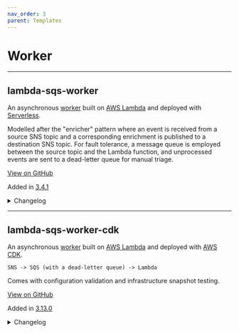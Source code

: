 ```yaml
---
nav_order: 3
parent: Templates
---
```


# Worker

---

## lambda-sqs-worker

An asynchronous [worker] built on [AWS Lambda] and deployed with [Serverless].

Modelled after the "enricher" pattern where an event is received from a source SNS topic and a corresponding enrichment is published to a destination SNS topic.
For fault tolerance,
a message queue is employed between the source topic and the Lambda function,
and unprocessed events are sent to a dead-letter queue for manual triage.

[View on GitHub](https://github.com/seek-oss/skuba/tree/master/template/lambda-sqs-worker)


Added in [3.4.1](https://github.com/seek-oss/skuba/releases/tag/v3.4.1)

<details markdown="block">
  <summary>
    Changelog
  </summary>
  {: .text-delta }

- [3.17.0](https://github.com/seek-oss/skuba/releases/tag/v3.17.0): Retrieve GitHub token on Test & Lint ([#667](https://github.com/seek-oss/skuba/pull/667))

- [3.16.0](https://github.com/seek-oss/skuba/releases/tag/v3.16.0): Use correct `environment` key in `docker-compose.yml` ([#654](https://github.com/seek-oss/skuba/pull/654))

- [3.16.0](https://github.com/seek-oss/skuba/releases/tag/v3.16.0): Switch to ARM64 architecture ([#640](https://github.com/seek-oss/skuba/pull/640))

  These are a bit cheaper and a bit faster than x86 Lambdas:
  <https://aws.amazon.com/blogs/aws/aws-lambda-functions-powered-by-aws-graviton2-processor-run-your-functions-on-arm-and-get-up-to-34-better-price-performance/>

  The underlying Lambda architecture should be invisible to typical TypeScript Lambdas.

- [3.16.0](https://github.com/seek-oss/skuba/releases/tag/v3.16.0): Bump non-Lambda templates to Node.js 16 ([#633](https://github.com/seek-oss/skuba/pull/633))

  Node.js 16 is now in active LTS. The Lambda templates are stuck on Node.js 14 until the new AWS Lambda runtime is released.

- [3.16.0](https://github.com/seek-oss/skuba/releases/tag/v3.16.0): seek-jobs/gantry v1.5.2 ([#634](https://github.com/seek-oss/skuba/pull/634))

- [3.16.0](https://github.com/seek-oss/skuba/releases/tag/v3.16.0): hot-shots ^9.0.0 ([#639](https://github.com/seek-oss/skuba/pull/639))

- [3.16.0](https://github.com/seek-oss/skuba/releases/tag/v3.16.0): Remove `pino.Logger` indirection ([#624](https://github.com/seek-oss/skuba/pull/624))

- [3.16.0](https://github.com/seek-oss/skuba/releases/tag/v3.16.0): @seek/logger ^5.0.0 ([#621](https://github.com/seek-oss/skuba/pull/621))

- [3.16.0](https://github.com/seek-oss/skuba/releases/tag/v3.16.0): Ignore `.gantry` YAML paths via `.prettierignore` ([#636](https://github.com/seek-oss/skuba/pull/636))

  Gantry resource and value files often live in the `.gantry` subdirectory and may use non-standard template syntax.

- [3.16.0](https://github.com/seek-oss/skuba/releases/tag/v3.16.0): Propagate environment variables for GitHub annotations ([#642](https://github.com/seek-oss/skuba/pull/642))

  This enables GitHub annotations for newly-initialised projects with the appropriate Buildkite configuration.

- [3.15.2](https://github.com/seek-oss/skuba/releases/tag/v3.15.2): Convert Serverless `isProduction` config value to boolean ([#602](https://github.com/seek-oss/skuba/pull/602))

  This avoids potentially surprising behaviour if you try to make use of this config value in a context that tests for truthiness. The boolean is still correctly applied as a string `seek:env:production` tag value.

- [3.15.2](https://github.com/seek-oss/skuba/releases/tag/v3.15.2): Opt in to [new Serverless variables resolver](https://www.serverless.com/framework/docs/deprecations/#NEW_VARIABLES_RESOLVER) ([#601](https://github.com/seek-oss/skuba/pull/601))

- [3.15.2](https://github.com/seek-oss/skuba/releases/tag/v3.15.2): Remove README tables of contents ([#596](https://github.com/seek-oss/skuba/pull/596))

  GitHub's Markdown renderer now generates its own table of contents.

- [3.15.2](https://github.com/seek-oss/skuba/releases/tag/v3.15.2): seek-jobs/gantry v1.5.1 ([#604](https://github.com/seek-oss/skuba/pull/604))

- [3.15.2](https://github.com/seek-oss/skuba/releases/tag/v3.15.2): Fail fast on invalid Serverless config ([#605](https://github.com/seek-oss/skuba/pull/605))

- [3.15.2](https://github.com/seek-oss/skuba/releases/tag/v3.15.2): pino-pretty ^6.0.0 ([#594](https://github.com/seek-oss/skuba/pull/594))

  pino-pretty@7 requires pino@7, which has not been released on its stable channel yet.

- [3.15.1](https://github.com/seek-oss/skuba/releases/tag/v3.15.1): Remove `unknown` specifier in catch clauses ([#580](https://github.com/seek-oss/skuba/pull/580))

  Strict TypeScript 4.4 now defaults to typing catch clause variables as `unknown`.

- [3.15.0](https://github.com/seek-oss/skuba/releases/tag/v3.15.0): pino-pretty ^7.0.0 ([#506](https://github.com/seek-oss/skuba/pull/506))

- [3.15.0](https://github.com/seek-oss/skuba/releases/tag/v3.15.0): Configure environment variables and volume mounts for Buildkite annotations ([#558](https://github.com/seek-oss/skuba/pull/558))

- [3.15.0](https://github.com/seek-oss/skuba/releases/tag/v3.15.0): serverless-plugin-canary-deployments ^0.7.0 ([#508](https://github.com/seek-oss/skuba/pull/508))

- [3.15.0](https://github.com/seek-oss/skuba/releases/tag/v3.15.0): Prime dev ECR cache in Buildkite pipeline ([#503](https://github.com/seek-oss/skuba/pull/503))

  This should result in faster "Deploy Dev" times as the ECR cache will already be warm.

- [3.15.0](https://github.com/seek-oss/skuba/releases/tag/v3.15.0): seek-jobs/gantry v1.4.1 ([#504](https://github.com/seek-oss/skuba/pull/504))

- [3.15.0](https://github.com/seek-oss/skuba/releases/tag/v3.15.0): Remove `@types/node` resolution override ([#498](https://github.com/seek-oss/skuba/pull/498))

  Jest 27.1 is compatible with newer versions of `@types/node`.

- [3.15.0](https://github.com/seek-oss/skuba/releases/tag/v3.15.0): Remove Yarn cache from worker Docker images ([#499](https://github.com/seek-oss/skuba/pull/499))

  This shrinks the cached Docker images that our worker templates generate.

- [3.14.4](https://github.com/seek-oss/skuba/releases/tag/v3.14.4): @types/node ^14.17.19 ([#490](https://github.com/seek-oss/skuba/pull/490))

- [3.14.4](https://github.com/seek-oss/skuba/releases/tag/v3.14.4): seek-jobs/gantry v1.4.0 ([#483](https://github.com/seek-oss/skuba/pull/483))

- [3.14.3](https://github.com/seek-oss/skuba/releases/tag/v3.14.3): seek-oss/docker-ecr-cache v1.11.0 ([#467](https://github.com/seek-oss/skuba/pull/467))

- [3.14.3](https://github.com/seek-oss/skuba/releases/tag/v3.14.3): Add `test:ci` script ([#473](https://github.com/seek-oss/skuba/pull/473))

- [3.14.3](https://github.com/seek-oss/skuba/releases/tag/v3.14.3): Force `@jest/types` resolution to fix clean installs ([#468](https://github.com/seek-oss/skuba/pull/468))

- [3.14.3](https://github.com/seek-oss/skuba/releases/tag/v3.14.3): Use [Docker Build secrets](https://docs.docker.com/develop/develop-images/build_enhancements/#new-docker-build-secret-information) ([#476](https://github.com/seek-oss/skuba/pull/476))

- [3.14.3](https://github.com/seek-oss/skuba/releases/tag/v3.14.3): Group Buildkite pipeline anchors ([#474](https://github.com/seek-oss/skuba/pull/474))

  This provides a bit more structure to our `pipeline.yml`s and allows anchored plugins to be recognised by Renovate.

- [3.14.3](https://github.com/seek-oss/skuba/releases/tag/v3.14.3): Default Docker Compose image to empty string ([#469](https://github.com/seek-oss/skuba/pull/469))

  This suppresses Docker Compose CLI warnings and errors when running outside of Buildkite.

- [3.14.3](https://github.com/seek-oss/skuba/releases/tag/v3.14.3): Use BUILDKITE_PIPELINE_DEFAULT_BRANCH in `pipeline.yml` ([#475](https://github.com/seek-oss/skuba/pull/475))

- [3.14.3](https://github.com/seek-oss/skuba/releases/tag/v3.14.3): Add placeholder test coverage configuration ([#472](https://github.com/seek-oss/skuba/pull/472))

- [3.14.2](https://github.com/seek-oss/skuba/releases/tag/v3.14.2): Set `memorySize` for smoke test hook to 128 MiB ([#457](https://github.com/seek-oss/skuba/pull/457))

- [3.14.2](https://github.com/seek-oss/skuba/releases/tag/v3.14.2): Reuse ECR cache in Docker Compose ([#453](https://github.com/seek-oss/skuba/pull/453))

- [3.14.1](https://github.com/seek-oss/skuba/releases/tag/v3.14.1): pino-pretty ^5.0.0 ([#441](https://github.com/seek-oss/skuba/pull/441))

- [3.14.1](https://github.com/seek-oss/skuba/releases/tag/v3.14.1): seek-jobs/gantry v1.3.0 ([#452](https://github.com/seek-oss/skuba/pull/452))

- [3.14.0](https://github.com/seek-oss/skuba/releases/tag/v3.14.0): Banish `typeof undefined` syntax ([#429](https://github.com/seek-oss/skuba/pull/429))

- [3.14.0](https://github.com/seek-oss/skuba/releases/tag/v3.14.0): Prune `devDependencies` instead of installing twice in Docker ([#435](https://github.com/seek-oss/skuba/pull/435))

  The template-bundled Dockerfiles would previously run `yarn install` twice to build a separate stage for production `dependencies` only. These have been updated to correctly share the Yarn cache across stages and to use `yarn install --production` to perform offline pruning.

- [3.13.1](https://github.com/seek-oss/skuba/releases/tag/v3.13.1): @types/node ^15.0.0 ([#422](https://github.com/seek-oss/skuba/pull/422))

- [3.13.0](https://github.com/seek-oss/skuba/releases/tag/v3.13.0): Upgrade to Node 14 ([#347](https://github.com/seek-oss/skuba/pull/347))

  Node.js 14 is [now supported on AWS Lambda](https://aws.amazon.com/about-aws/whats-new/2021/02/aws-lambda-now-supports-node-js-14/). This lets us upgrade the Node.js requirement for skuba's templates.

  This should only impact newly created projects. You can use the template changes in this PR as an example of how to upgrade an existing project. A future version of skuba may include a fixup command to automatically upgrade your project to the most recent LTS release.

- [3.13.0](https://github.com/seek-oss/skuba/releases/tag/v3.13.0): Use new `serverless.yml#/provider/iam` grouping ([#357](https://github.com/seek-oss/skuba/pull/357))

  The `provider.iamRoleStatements` property [will be removed in Serverless v3](https://github.com/serverless/serverless/blob/v2.25.1/docs/deprecations.md#grouping-iam-settings-under-provideriam).

- [3.13.0](https://github.com/seek-oss/skuba/releases/tag/v3.13.0): serverless-plugin-canary-deployments ^0.5.0 ([#394](https://github.com/seek-oss/skuba/pull/394))

  The plugin now patches in CodeDeploy permissions to your `iamRoleStatements`, so you can clean your `serverless.yml`:

  ```diff
  - - Action: codedeploy:PutLifecycleEventHookExecutionStatus
  -   Effect: Allow
  -   Resource: !Sub arn:aws:codedeploy:${AWS::Region}:${AWS::AccountId}:deploymentgroup:*/${WorkerLambdaFunctionDeploymentGroup}
  ```

- [3.13.0](https://github.com/seek-oss/skuba/releases/tag/v3.13.0): runtypes-filter ^0.6.0 ([#408](https://github.com/seek-oss/skuba/pull/408))

- [3.13.0](https://github.com/seek-oss/skuba/releases/tag/v3.13.0): Drop region parameterisation ([#363](https://github.com/seek-oss/skuba/pull/363))

- [3.13.0](https://github.com/seek-oss/skuba/releases/tag/v3.13.0): runtypes ^6.0.0 ([#404](https://github.com/seek-oss/skuba/pull/404))

- [3.13.0](https://github.com/seek-oss/skuba/releases/tag/v3.13.0): Remove custom Serverless variable syntax ([#350](https://github.com/seek-oss/skuba/pull/350))

  `serverless@2.3.0` bundled native support for CloudFormation pseudo parameters. This even works with arbitrary logical IDs like `!Sub ${WorkerLambdaFunctionDeploymentGroup}`.

- [3.13.0](https://github.com/seek-oss/skuba/releases/tag/v3.13.0): Use new `serverless.yml#/package/patterns` property ([#415](https://github.com/seek-oss/skuba/pull/415))

  The `package.exclude` and `package.include` properties [will be removed in Serverless v3](https://github.com/serverless/serverless/blob/v2.32.0/docs/deprecations.md#new-way-to-define-packaging-patterns).

- [3.13.0](https://github.com/seek-oss/skuba/releases/tag/v3.13.0): Add GitHub repository settings and Renovate to init checklist ([#388](https://github.com/seek-oss/skuba/pull/388))

- [3.12.1](https://github.com/seek-oss/skuba/releases/tag/v3.12.1): seek-jobs/gantry v1.2.11 ([#336](https://github.com/seek-oss/skuba/pull/336))

- [3.12.0](https://github.com/seek-oss/skuba/releases/tag/v3.12.0): Simplify Buildkite pipeline ([#314](https://github.com/seek-oss/skuba/pull/314))

- [3.12.0](https://github.com/seek-oss/skuba/releases/tag/v3.12.0): Use `jest.config.ts` ([#303](https://github.com/seek-oss/skuba/pull/303))

- [3.12.0](https://github.com/seek-oss/skuba/releases/tag/v3.12.0): Add smoke test ([#328](https://github.com/seek-oss/skuba/pull/328))

  This brings back versioned functions along with `serverless-prune-plugin` to control Lambda storage consumption. By default we configure `serverless-plugin-canary-deployments` for an instantaneous switch once the smoke test has passed, but this can be customised as necessary.

- [3.12.0](https://github.com/seek-oss/skuba/releases/tag/v3.12.0): Enable retry of successful deployment steps ([#311](https://github.com/seek-oss/skuba/pull/311))

  This should be used with caution, but may be necessary if you need to rapidly roll back a broken deployment.

- [3.12.0](https://github.com/seek-oss/skuba/releases/tag/v3.12.0): Add `start` script ([#301](https://github.com/seek-oss/skuba/pull/301))

- [3.12.0](https://github.com/seek-oss/skuba/releases/tag/v3.12.0): Require deployment bucket ([#330](https://github.com/seek-oss/skuba/pull/330))

- [3.12.0](https://github.com/seek-oss/skuba/releases/tag/v3.12.0): Bump caret ranges ([#331](https://github.com/seek-oss/skuba/pull/331))

- [3.12.0](https://github.com/seek-oss/skuba/releases/tag/v3.12.0): Lock Serverless `lambdaHashingVersion` ([#329](https://github.com/seek-oss/skuba/pull/329))

  This gets rid of the following warning when deploying:

  ```text
  Deprecation warning: Starting with next major version, default value of provider.lambdaHashingVersion will be equal to "20201221"
  More Info: https://www.serverless.com/framework/docs/deprecations/#LAMBDA_HASHING_VERSION_V2
  ```

- [3.12.0](https://github.com/seek-oss/skuba/releases/tag/v3.12.0): Uplift READMEs ([#334](https://github.com/seek-oss/skuba/pull/334))

- [3.11.0](https://github.com/seek-oss/skuba/releases/tag/v3.11.0): Check coverage on default `test` script ([#290](https://github.com/seek-oss/skuba/pull/290))

- [3.11.0](https://github.com/seek-oss/skuba/releases/tag/v3.11.0): Include `test:watch` script ([#290](https://github.com/seek-oss/skuba/pull/290))

- [3.11.0](https://github.com/seek-oss/skuba/releases/tag/v3.11.0): Lock `.nvmrc`s to Node.js 12 ([#281](https://github.com/seek-oss/skuba/pull/281))

- [3.10.2](https://github.com/seek-oss/skuba/releases/tag/v3.10.2): Add `.me` files ([#248](https://github.com/seek-oss/skuba/pull/248))

- [3.10.2](https://github.com/seek-oss/skuba/releases/tag/v3.10.2): Remove redundant `ecr` plugin ([#259](https://github.com/seek-oss/skuba/pull/259))

- [3.10.2](https://github.com/seek-oss/skuba/releases/tag/v3.10.2): seek-jobs/gantry v1.2.9 ([#249](https://github.com/seek-oss/skuba/pull/249))

- [3.10.2](https://github.com/seek-oss/skuba/releases/tag/v3.10.2): supertest ^6.0.0 ([#243](https://github.com/seek-oss/skuba/pull/243))

- [3.10.2](https://github.com/seek-oss/skuba/releases/tag/v3.10.2): runtypes-filter ^0.4.0 ([#257](https://github.com/seek-oss/skuba/pull/257))

- [3.10.2](https://github.com/seek-oss/skuba/releases/tag/v3.10.2): @koa/router ^10.0.0 ([#249](https://github.com/seek-oss/skuba/pull/249))

- [3.10.2](https://github.com/seek-oss/skuba/releases/tag/v3.10.2): Mount working directory in Docker Compose ([#247](https://github.com/seek-oss/skuba/pull/247))

- [3.10.2](https://github.com/seek-oss/skuba/releases/tag/v3.10.2): Default to unversioned Lambdas ([#245](https://github.com/seek-oss/skuba/pull/245))

  Our baseline template does not do canary deployments, and this makes it less likely to hit code storage limits down the road.

- [3.10.2](https://github.com/seek-oss/skuba/releases/tag/v3.10.2): seek-datadog-custom-metrics ^4.0.0 ([#261](https://github.com/seek-oss/skuba/pull/261))

- [3.10.1](https://github.com/seek-oss/skuba/releases/tag/v3.10.1): seek-jobs/gantry v1.2.8 ([#238](https://github.com/seek-oss/skuba/pull/238))

- [3.10.0](https://github.com/seek-oss/skuba/releases/tag/v3.10.0): Remove region from subscription example snippet ([#223](https://github.com/seek-oss/skuba/pull/223))

- [3.10.0](https://github.com/seek-oss/skuba/releases/tag/v3.10.0): supertest ^5.0.0 ([#220](https://github.com/seek-oss/skuba/pull/220))

- [3.10.0](https://github.com/seek-oss/skuba/releases/tag/v3.10.0): Recommend `@seek/logger` ([#225](https://github.com/seek-oss/skuba/pull/225))

  This provides logging structure, trimming and redaction over plain Pino.

- [3.10.0](https://github.com/seek-oss/skuba/releases/tag/v3.10.0): docker-compose v3.7.0 ([#224](https://github.com/seek-oss/skuba/pull/224))

- [3.10.0](https://github.com/seek-oss/skuba/releases/tag/v3.10.0): Unset initial skuba version ([#216](https://github.com/seek-oss/skuba/pull/216))

- [3.10.0](https://github.com/seek-oss/skuba/releases/tag/v3.10.0): Skip pre-build in Docker Compose service ([#222](https://github.com/seek-oss/skuba/pull/222))

- [3.10.0](https://github.com/seek-oss/skuba/releases/tag/v3.10.0): Add `start:debug` scripts ([#230](https://github.com/seek-oss/skuba/pull/230))

- [3.9.2](https://github.com/seek-oss/skuba/releases/tag/v3.9.2): docker-compose v3.6.0 ([#210](https://github.com/seek-oss/skuba/pull/210))

- [3.9.2](https://github.com/seek-oss/skuba/releases/tag/v3.9.2): serverless ^2.0.0 ([#203](https://github.com/seek-oss/skuba/pull/203))

- [3.9.2](https://github.com/seek-oss/skuba/releases/tag/v3.9.2): Bump dep ranges ([#212](https://github.com/seek-oss/skuba/pull/212))

- [3.9.1](https://github.com/seek-oss/skuba/releases/tag/v3.9.1): Include `aws-sdk` in bundle ([#198](https://github.com/seek-oss/skuba/pull/198))

- [3.9.0](https://github.com/seek-oss/skuba/releases/tag/v3.9.0): Use unknown catch clause variables ([#189](https://github.com/seek-oss/skuba/pull/189))

- [3.9.0](https://github.com/seek-oss/skuba/releases/tag/v3.9.0): Qualify `awsRequestId` log field ([#186](https://github.com/seek-oss/skuba/pull/186))

- [3.8.0](https://github.com/seek-oss/skuba/releases/tag/v3.8.0): seek-jobs/gantry v1.2.5 ([#174](https://github.com/seek-oss/skuba/pull/174))

- [3.7.7](https://github.com/seek-oss/skuba/releases/tag/v3.7.7): seek-jobs/gantry v1.2.4 ([#170](https://github.com/seek-oss/skuba/pull/170))

- [3.7.7](https://github.com/seek-oss/skuba/releases/tag/v3.7.7): Remove explicitly set NPM_READ_TOKEN from Dockerfile commands ([#168](https://github.com/seek-oss/skuba/pull/168))

- [3.7.6](https://github.com/seek-oss/skuba/releases/tag/v3.7.6): runtypes-filter ^0.3.0 ([#160](https://github.com/seek-oss/skuba/pull/160))

- [3.7.6](https://github.com/seek-oss/skuba/releases/tag/v3.7.6): seek-jobs/gantry v1.2.3 ([#161](https://github.com/seek-oss/skuba/pull/161))

- [3.7.6](https://github.com/seek-oss/skuba/releases/tag/v3.7.6): docker-compose v3.5.0 ([#153](https://github.com/seek-oss/skuba/pull/153))

- [3.7.6](https://github.com/seek-oss/skuba/releases/tag/v3.7.6): runtypes ^5.0.0 ([#156](https://github.com/seek-oss/skuba/pull/156))

- [3.7.5](https://github.com/seek-oss/skuba/releases/tag/v3.7.5): Default VERSION to local ([#148](https://github.com/seek-oss/skuba/pull/148))

- [3.7.5](https://github.com/seek-oss/skuba/releases/tag/v3.7.5): ecr v2.1.1 ([#144](https://github.com/seek-oss/skuba/pull/144))

- [3.7.5](https://github.com/seek-oss/skuba/releases/tag/v3.7.5): Use better Runtypes syntax ([#152](https://github.com/seek-oss/skuba/pull/152))

- [3.7.5](https://github.com/seek-oss/skuba/releases/tag/v3.7.5): docker-compose v3.4.0 ([#144](https://github.com/seek-oss/skuba/pull/144))

- [3.7.5](https://github.com/seek-oss/skuba/releases/tag/v3.7.5): Add basic deployment documentation ([#148](https://github.com/seek-oss/skuba/pull/148))

- [3.7.4](https://github.com/seek-oss/skuba/releases/tag/v3.7.4): Use connection reuse environment variable ([#130](https://github.com/seek-oss/skuba/pull/130))

- [3.7.4](https://github.com/seek-oss/skuba/releases/tag/v3.7.4): Redact `err.config.agent` path from logs ([#140](https://github.com/seek-oss/skuba/pull/140))

- [3.7.0](https://github.com/seek-oss/skuba/releases/tag/v3.7.0): Drop `hot-shots` dependency ([#57](https://github.com/seek-oss/skuba/pull/57))

- [3.7.0](https://github.com/seek-oss/skuba/releases/tag/v3.7.0): Redact `Authorization` headers in logs ([#59](https://github.com/seek-oss/skuba/pull/59))

- [3.7.0](https://github.com/seek-oss/skuba/releases/tag/v3.7.0): Redact `err.config.sockets` from logs ([#82](https://github.com/seek-oss/skuba/pull/82))

- [3.7.0](https://github.com/seek-oss/skuba/releases/tag/v3.7.0): Drop duplicate team name prompt ([#72](https://github.com/seek-oss/skuba/pull/72))

- [3.5.0](https://github.com/seek-oss/skuba/releases/tag/v3.5.0): Switch to `seek-datadog-custom-metrics` ([#28](https://github.com/seek-oss/skuba/pull/28))

</details>

---

## lambda-sqs-worker-cdk

An asynchronous [worker] built on [AWS Lambda] and deployed with [AWS CDK].

```text
SNS -> SQS (with a dead-letter queue) -> Lambda
```

Comes with configuration validation and infrastructure snapshot testing.

[View on GitHub](https://github.com/seek-oss/skuba/tree/master/template/lambda-sqs-worker-cdk)


Added in [3.13.0](https://github.com/seek-oss/skuba/releases/tag/v3.13.0)

<details markdown="block">
  <summary>
    Changelog
  </summary>
  {: .text-delta }

- [3.17.0](https://github.com/seek-oss/skuba/releases/tag/v3.17.0): Retrieve GitHub token on Test & Lint ([#667](https://github.com/seek-oss/skuba/pull/667))

- [3.16.0](https://github.com/seek-oss/skuba/releases/tag/v3.16.0): Use correct `environment` key in `docker-compose.yml` ([#654](https://github.com/seek-oss/skuba/pull/654))

- [3.16.0](https://github.com/seek-oss/skuba/releases/tag/v3.16.0): Switch to ARM64 architecture ([#640](https://github.com/seek-oss/skuba/pull/640))

  These are a bit cheaper and a bit faster than x86 Lambdas:
  <https://aws.amazon.com/blogs/aws/aws-lambda-functions-powered-by-aws-graviton2-processor-run-your-functions-on-arm-and-get-up-to-34-better-price-performance/>

  The underlying Lambda architecture should be invisible to typical TypeScript Lambdas.

- [3.16.0](https://github.com/seek-oss/skuba/releases/tag/v3.16.0): Bump non-Lambda templates to Node.js 16 ([#633](https://github.com/seek-oss/skuba/pull/633))

  Node.js 16 is now in active LTS. The Lambda templates are stuck on Node.js 14 until the new AWS Lambda runtime is released.

- [3.16.0](https://github.com/seek-oss/skuba/releases/tag/v3.16.0): seek-jobs/gantry v1.5.2 ([#634](https://github.com/seek-oss/skuba/pull/634))

- [3.16.0](https://github.com/seek-oss/skuba/releases/tag/v3.16.0): hot-shots ^9.0.0 ([#639](https://github.com/seek-oss/skuba/pull/639))

- [3.16.0](https://github.com/seek-oss/skuba/releases/tag/v3.16.0): Remove `pino.Logger` indirection ([#624](https://github.com/seek-oss/skuba/pull/624))

- [3.16.0](https://github.com/seek-oss/skuba/releases/tag/v3.16.0): @seek/logger ^5.0.0 ([#621](https://github.com/seek-oss/skuba/pull/621))

- [3.16.0](https://github.com/seek-oss/skuba/releases/tag/v3.16.0): Ignore `.gantry` YAML paths via `.prettierignore` ([#636](https://github.com/seek-oss/skuba/pull/636))

  Gantry resource and value files often live in the `.gantry` subdirectory and may use non-standard template syntax.

- [3.16.0](https://github.com/seek-oss/skuba/releases/tag/v3.16.0): Propagate environment variables for GitHub annotations ([#642](https://github.com/seek-oss/skuba/pull/642))

  This enables GitHub annotations for newly-initialised projects with the appropriate Buildkite configuration.

- [3.15.2](https://github.com/seek-oss/skuba/releases/tag/v3.15.2): Convert Serverless `isProduction` config value to boolean ([#602](https://github.com/seek-oss/skuba/pull/602))

  This avoids potentially surprising behaviour if you try to make use of this config value in a context that tests for truthiness. The boolean is still correctly applied as a string `seek:env:production` tag value.

- [3.15.2](https://github.com/seek-oss/skuba/releases/tag/v3.15.2): Opt in to [new Serverless variables resolver](https://www.serverless.com/framework/docs/deprecations/#NEW_VARIABLES_RESOLVER) ([#601](https://github.com/seek-oss/skuba/pull/601))

- [3.15.2](https://github.com/seek-oss/skuba/releases/tag/v3.15.2): Remove README tables of contents ([#596](https://github.com/seek-oss/skuba/pull/596))

  GitHub's Markdown renderer now generates its own table of contents.

- [3.15.2](https://github.com/seek-oss/skuba/releases/tag/v3.15.2): seek-jobs/gantry v1.5.1 ([#604](https://github.com/seek-oss/skuba/pull/604))

- [3.15.2](https://github.com/seek-oss/skuba/releases/tag/v3.15.2): Fail fast on invalid Serverless config ([#605](https://github.com/seek-oss/skuba/pull/605))

- [3.15.2](https://github.com/seek-oss/skuba/releases/tag/v3.15.2): pino-pretty ^6.0.0 ([#594](https://github.com/seek-oss/skuba/pull/594))

  pino-pretty@7 requires pino@7, which has not been released on its stable channel yet.

- [3.15.1](https://github.com/seek-oss/skuba/releases/tag/v3.15.1): Remove `unknown` specifier in catch clauses ([#580](https://github.com/seek-oss/skuba/pull/580))

  Strict TypeScript 4.4 now defaults to typing catch clause variables as `unknown`.

- [3.15.0](https://github.com/seek-oss/skuba/releases/tag/v3.15.0): pino-pretty ^7.0.0 ([#506](https://github.com/seek-oss/skuba/pull/506))

- [3.15.0](https://github.com/seek-oss/skuba/releases/tag/v3.15.0): Configure environment variables and volume mounts for Buildkite annotations ([#558](https://github.com/seek-oss/skuba/pull/558))

- [3.15.0](https://github.com/seek-oss/skuba/releases/tag/v3.15.0): serverless-plugin-canary-deployments ^0.7.0 ([#508](https://github.com/seek-oss/skuba/pull/508))

- [3.15.0](https://github.com/seek-oss/skuba/releases/tag/v3.15.0): Prime dev ECR cache in Buildkite pipeline ([#503](https://github.com/seek-oss/skuba/pull/503))

  This should result in faster "Deploy Dev" times as the ECR cache will already be warm.

- [3.15.0](https://github.com/seek-oss/skuba/releases/tag/v3.15.0): seek-jobs/gantry v1.4.1 ([#504](https://github.com/seek-oss/skuba/pull/504))

- [3.15.0](https://github.com/seek-oss/skuba/releases/tag/v3.15.0): Remove `@types/node` resolution override ([#498](https://github.com/seek-oss/skuba/pull/498))

  Jest 27.1 is compatible with newer versions of `@types/node`.

- [3.15.0](https://github.com/seek-oss/skuba/releases/tag/v3.15.0): Run "Test, Lint & Build" step in prod ([#503](https://github.com/seek-oss/skuba/pull/503))

  This reduces our dependence on a dev environment to successfully deploy to prod.

- [3.15.0](https://github.com/seek-oss/skuba/releases/tag/v3.15.0): Remove Yarn cache from worker Docker images ([#499](https://github.com/seek-oss/skuba/pull/499))

  This shrinks the cached Docker images that our worker templates generate.

- [3.14.4](https://github.com/seek-oss/skuba/releases/tag/v3.14.4): @types/node ^14.17.19 ([#490](https://github.com/seek-oss/skuba/pull/490))

- [3.14.4](https://github.com/seek-oss/skuba/releases/tag/v3.14.4): seek-jobs/gantry v1.4.0 ([#483](https://github.com/seek-oss/skuba/pull/483))

- [3.14.3](https://github.com/seek-oss/skuba/releases/tag/v3.14.3): seek-oss/docker-ecr-cache v1.11.0 ([#467](https://github.com/seek-oss/skuba/pull/467))

- [3.14.3](https://github.com/seek-oss/skuba/releases/tag/v3.14.3): Add `test:ci` script ([#473](https://github.com/seek-oss/skuba/pull/473))

- [3.14.3](https://github.com/seek-oss/skuba/releases/tag/v3.14.3): Force `@jest/types` resolution to fix clean installs ([#468](https://github.com/seek-oss/skuba/pull/468))

- [3.14.3](https://github.com/seek-oss/skuba/releases/tag/v3.14.3): Use [Docker Build secrets](https://docs.docker.com/develop/develop-images/build_enhancements/#new-docker-build-secret-information) ([#476](https://github.com/seek-oss/skuba/pull/476))

- [3.14.3](https://github.com/seek-oss/skuba/releases/tag/v3.14.3): Use [Docker Build secrets](https://docs.docker.com/develop/develop-images/build_enhancements/#new-docker-build-secret-information) ([#476](https://github.com/seek-oss/skuba/pull/476))

- [3.14.3](https://github.com/seek-oss/skuba/releases/tag/v3.14.3): Group Buildkite pipeline anchors ([#474](https://github.com/seek-oss/skuba/pull/474))

  This provides a bit more structure to our `pipeline.yml`s and allows anchored plugins to be recognised by Renovate.

- [3.14.3](https://github.com/seek-oss/skuba/releases/tag/v3.14.3): Default Docker Compose image to empty string ([#469](https://github.com/seek-oss/skuba/pull/469))

  This suppresses Docker Compose CLI warnings and errors when running outside of Buildkite.

- [3.14.3](https://github.com/seek-oss/skuba/releases/tag/v3.14.3): Use BUILDKITE_PIPELINE_DEFAULT_BRANCH in `pipeline.yml` ([#475](https://github.com/seek-oss/skuba/pull/475))

- [3.14.3](https://github.com/seek-oss/skuba/releases/tag/v3.14.3): Add placeholder test coverage configuration ([#472](https://github.com/seek-oss/skuba/pull/472))

- [3.14.3](https://github.com/seek-oss/skuba/releases/tag/v3.14.3): Build once upfront ([#477](https://github.com/seek-oss/skuba/pull/477))

  This employs Buildkite [artifacts](https://buildkite.com/docs/pipelines/artifacts) to share compiled code with each subsequent deployment step.

- [3.14.2](https://github.com/seek-oss/skuba/releases/tag/v3.14.2): Set `memorySize` for smoke test hook to 128 MiB ([#457](https://github.com/seek-oss/skuba/pull/457))

- [3.14.2](https://github.com/seek-oss/skuba/releases/tag/v3.14.2): Reuse ECR cache in Docker Compose ([#453](https://github.com/seek-oss/skuba/pull/453))

- [3.14.1](https://github.com/seek-oss/skuba/releases/tag/v3.14.1): pino-pretty ^5.0.0 ([#441](https://github.com/seek-oss/skuba/pull/441))

- [3.14.1](https://github.com/seek-oss/skuba/releases/tag/v3.14.1): seek-jobs/gantry v1.3.0 ([#452](https://github.com/seek-oss/skuba/pull/452))

- [3.14.0](https://github.com/seek-oss/skuba/releases/tag/v3.14.0): Banish `typeof undefined` syntax ([#429](https://github.com/seek-oss/skuba/pull/429))

- [3.14.0](https://github.com/seek-oss/skuba/releases/tag/v3.14.0): Always build before deploy ([#428](https://github.com/seek-oss/skuba/pull/428))

  This prevents stale compiled code from being cached and deployed from ECR.

- [3.14.0](https://github.com/seek-oss/skuba/releases/tag/v3.14.0): Prune `devDependencies` instead of installing twice in Docker ([#435](https://github.com/seek-oss/skuba/pull/435))

  The template-bundled Dockerfiles would previously run `yarn install` twice to build a separate stage for production `dependencies` only. These have been updated to correctly share the Yarn cache across stages and to use `yarn install --production` to perform offline pruning.

- [3.13.1](https://github.com/seek-oss/skuba/releases/tag/v3.13.1): Trim CDK deployment output ([#423](https://github.com/seek-oss/skuba/pull/423))

- [3.13.1](https://github.com/seek-oss/skuba/releases/tag/v3.13.1): @types/node ^15.0.0 ([#422](https://github.com/seek-oss/skuba/pull/422))

- [3.13.1](https://github.com/seek-oss/skuba/releases/tag/v3.13.1): Fix npm token in Buildkite pipeline ([#423](https://github.com/seek-oss/skuba/pull/423))

</details>

[aws cdk]: https://tech-strategy.ssod.skinfra.xyz/docs/v1/technology.html#cdk
[aws lambda]: https://tech-strategy.ssod.skinfra.xyz/docs/v1/technology.html#lambda
[serverless]: https://serverless.com/
[worker]: https://tech-strategy.ssod.skinfra.xyz/docs/v1/components.html#worker
